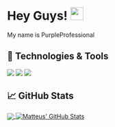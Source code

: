 # Hey Guys! <img src="https://raw.githubusercontent.com/MartinHeinz/MartinHeinz/master/wave.gif" width="30px">

My name is PurpleProfessional


## 🔧 Technologies & Tools
![](https://img.shields.io/badge/Code-Batch-informational?style=flat&logo=batch&logoColor=white&color=2bbc8a)
![](https://img.shields.io/badge/Code-Python-informational?style=flat&logo=python&logoColor=white&color=2bbc8a)
![](https://img.shields.io/badge/Code-VBscript-informational?style=flat&logo=VBscript&logoColor=white&color=2bbc8a)

## &#x1f4c8; GitHub Stats

<a href="https://github.com/PurpleProfessional/About-Me">
  <img align="center" src="https://github-readme-stats.vercel.app/api/top-langs/?username=PurpleProfessional&hide=java,html&title_color=ffffff&text_color=c9cacc&icon_color=2bbc8a&bg_color=1d1f21" />
</a>
<a href="https://github.com/PurpleProfessional/MartinHeinz">
  <img align="center" src="https://github-readme-stats.vercel.app/api?username=PurpleProfessional&show_icons=true&line_height=27&count_private=true&title_color=ffffff&text_color=c9cacc&icon_color=2bbc8a&bg_color=1d1f21" alt="Matteus' GitHub Stats" />
</a>


<!-- links to social media icons -->

<!-- icons with padding -->

[1.1]: http://i.imgur.com/tXSoThF.png (twitter icon with padding)
[2.1]: http://i.imgur.com/0o48UoR.png (github icon with padding)

<!-- icons without padding -->

[1.2]: http://i.imgur.com/wWzX9uB.png (twitter icon without padding)
[2.2]: http://i.imgur.com/9I6NRUm.png (github icon without padding)
[3.2]: https://raw.githubusercontent.com/MartinHeinz/MartinHeinz/master/linkedin-3-16.png (LinkedIn icon without padding)

<!-- links to your social media accounts -->

[1]: https://github.com/PurpleProfessional
